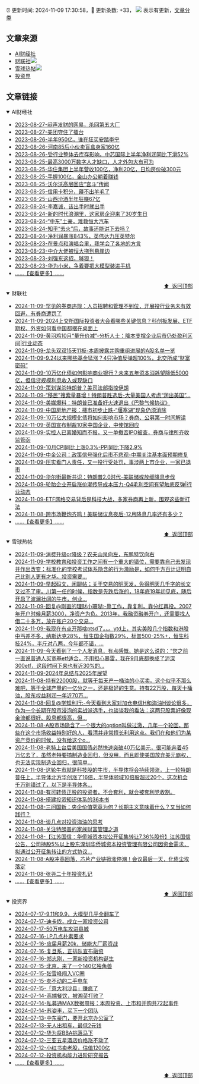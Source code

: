 ##

:alarm_clock: 更新时间: 2024-11-09 17:30:58，:rocket: 更新条数: +33， ![](/assets/dot.png) 表示有更新，[文章分类](/TAGS.md)

## 文章来源

- [AI财经社](#ai财经社)  
- [财联社](#财联社)![](/assets/dot.png)   
- [雪球热帖](#雪球热帖)![](/assets/dot.png)   
- [投资界](#投资界)  

## 文章链接

<details open>
<summary id="ai财经社">
 AI财经社
</summary>


- [2023-08-27-闷声发财的网易，杀回第五大厂](https://www.aicaijing.com.cn/article/18610)  
- [2023-08-27-美团守住了擂台](https://www.aicaijing.com.cn/article/18611)  
- [2023-08-26-半年950亿，谁在狂买安踏李宁](https://www.aicaijing.com.cn/article/18607)  
- [2023-08-26-河南85后小伙卖盲盒身家160亿](https://www.aicaijing.com.cn/article/18608)  
- [2023-08-26-受行业整体去库存影响，中芯国际上半年净利润同比下滑52%](https://www.aicaijing.com.cn/article/18609)  
- [2023-08-25-最高3000万数字人才缺口，人才外包大有可为](https://www.aicaijing.com.cn/article/18601)  
- [2023-08-25-华住集团上半年营收100亿，净利20亿，日均房价破300元](https://www.aicaijing.com.cn/article/18602)  
- [2023-08-25-手握100亿，金山办公躺着赚钱](https://www.aicaijing.com.cn/article/18603)  
- [2023-08-25-沃尔沃高层回应“宫斗”传闻](https://www.aicaijing.com.cn/article/18604)  
- [2023-08-25-信用卡积分，薅不出羊毛了](https://www.aicaijing.com.cn/article/18605)  
- [2023-08-25-山西汾酒半年狂赚67亿](https://www.aicaijing.com.cn/article/18606)  
- [2023-08-24-李嘉诚，该出手时就出手](https://www.aicaijing.com.cn/article/18596)  
- [2023-08-24-新的时代浪潮里，这家房企迎来了30岁生日](https://www.aicaijing.com.cn/article/18597)  
- [2023-08-24-“中东”土豪，难救恒大汽车](https://www.aicaijing.com.cn/article/18598)  
- [2023-08-24-知乎“去火”后，故事还能讲下去吗？](https://www.aicaijing.com.cn/article/18599)  
- [2023-08-24-净利润暴涨843%，英伟达力压英特尔](https://www.aicaijing.com.cn/article/18600)  
- [2023-08-23-在景点和演唱会里，我学会了各地的方言](https://www.aicaijing.com.cn/article/18591)  
- [2023-08-23-中介大佬被恒大拖到悬崖边](https://www.aicaijing.com.cn/article/18592)  
- [2023-08-23-刘强东这招，够狠！](https://www.aicaijing.com.cn/article/18593)  
- [2023-08-23-华为小米，争着要把大模型装进手机](https://www.aicaijing.com.cn/article/18594)  
- [......【查看更多】......](/details/AI财经社.md)

<div align="right"><a href="#文章来源">⬆ &nbsp;返回顶部</a></div>
</details>

<details open>
<summary id="财联社">
 财联社
</summary>


- [2024-11-09-罕见的券商违规：人员招聘和管理不到位，开展投行业务未有效回避，有券商遭罚了](https://www.cls.cn/detail/1853832)  
- [2024-11-09-2024上交所国际投资者大会看哪些关键信息？科创板发展、ETF期权、外资如何看中国都摆在桌面上](https://www.cls.cn/detail/1853667)  
- [2024-11-09-黄羽鸡10月“量升价减”-分析人士：降本支撑企业后市仍处盈利区间|行业动态](https://www.cls.cn/detail/1853759)  
- [2024-11-09-龙头双双15天11板-本周披露并购重组进展的A股名单一览](https://www.cls.cn/detail/1853760)  
- [2024-11-09-9.24以来哪些基金猛涨？4只净值反弹超100%，北交所成“财富密码”](https://www.cls.cn/detail/1853720)  
- [2024-11-09-10万亿化债如何影响商业银行？未来五年资本消耗望降低5000亿，但信贷规模利息收入或现缺口](https://www.cls.cn/detail/1853715)  
- [2024-11-09-策划谋杀特朗普？美司法部指控伊朗](https://www.cls.cn/detail/1853681)  
- [2024-11-09-“移民”搜索量暴增！特朗普胜选后-大量美国人考虑“润出美国”…](https://www.cls.cn/detail/1853679)  
- [2024-11-09-美媒爆料：特朗普已准备好火速退出《巴黎气候协议》](https://www.cls.cn/detail/1853653)  
- [2024-11-09-中国房地产报：楼市初步止跌-“堰塞湖”现象仍须消除](https://www.cls.cn/detail/1853643)  
- [2024-11-09-10万亿大规模化债将如何影响市场？券商、公募第一时间解读](https://www.cls.cn/detail/1853648)  
- [2024-11-09-英国宣布制裁10家中国企业，中使馆回应](https://www.cls.cn/detail/1853649)  
- [2024-11-09-实控人已离婚知而不报，又一单撤否IPO被查，券商与律所齐收监管函](https://www.cls.cn/detail/1853651)  
- [2024-11-09-10月CPI同比上涨0.3%-PPI同比下降2.9%](https://www.cls.cn/detail/1853662)  
- [2024-11-09-中金公司：政策信号强化后市不悲观-中期关注基本面预期修复](https://www.cls.cn/detail/1853673)  
- [2024-11-09-压实看门人责任，又一投行受处罚，事涉两上市企业，一家已退市](https://www.cls.cn/detail/1853734)  
- [2024-11-09-华尔街最新共识：特朗普2.0时代-美联储或放缓降息步伐](https://www.cls.cn/detail/1853741)  
- [2024-11-09-轮胎企业开启涨价潮传导成本压力-Q4毛利空间有望触底反弹|行业动态](https://www.cls.cn/detail/1853758)  
- [2024-11-09-ETF网格交易背后是科技大战，多家券商再上新，围观这些新打法](https://www.cls.cn/detail/1853792)  
- [2024-11-08-跨市场鞭炮齐鸣！美联储议息夜后-12月降息几率还有多少？](https://www.cls.cn/detail/1852448)  
- [......【查看更多】......](/details/财联社.md)

<div align="right"><a href="#文章来源">⬆ &nbsp;返回顶部</a></div>
</details>

<details open>
<summary id="雪球热帖">
 雪球热帖
</summary>


- [2024-11-09-消费升级or降级？农夫山泉向左，东鹏特饮向右](https://xueqiu.com/4381703788/311955614)  
- [2024-11-09-学校教育和投资工作之间有一个重大的错位，需要靠自己去发现并作出改变：标准化的学校考试体系隐含的行为激励是，如何千方百计证明自己比别人更有才华。投资需要...](https://xueqiu.com/1556808774/311925028)  
- [2024-11-09-早起码文，闲聊帖；关于交易的明天发，免得明天几千字的长文又过不了审。川第一任的时候，指数是先跌后涨的，18年底19年初见底，随后开启了波澜壮阔的牛市，创业...](https://xueqiu.com/8740756364/311927889)  
- [2024-11-09-回复@刚直的理财小珊瑚:-靠工作，靠复利，靠分红再投。2007年开户时候月薪3000，净资产为负。2013年，我融资融券开户，还需要找人借二十多万，放在账户20个交易...](https://xueqiu.com/4111857140/311937494)  
- [2024-11-09-我现在有点开那啥ptsd了。。。ytd上，其实美股几个指数和港股中丐差不多，纳斯达克28%，恒生国企指数29%，标普500-25%+，恒生科技24%，半斤对八两，今年都不错，...](https://xueqiu.com/7286388299/311933545)  
- [2024-11-09-今天看到了一个人发消息，有点感慨。她是这么说的：“您之前一直说普通人买宽基etf适合，不用担心暴雷，我在9月底都换成了沪深300etf，这段时间下来也有近30%的...](https://xueqiu.com/6594360415/311941594)  
- [2024-11-09-2024年总结与2025年展望](https://xueqiu.com/1553799558/311930093)  
- [2024-11-08-持有22000股，就等于每天产一桶油的小买卖。这个似乎不那么难吧，等于全球产量的一亿分之一，还是极好的生意。持有22万股，每天十桶油，股东权益利润一年近70万...](https://xueqiu.com/4111857140/311904548)  
- [2024-11-08-回复@学知利行:-今天看到大家对加仓电信H和海油H谈论很多，作为一个长期在股市浸泡的实战派选手，也谈谈我的看法：这两只股票好像现金流都很好、股息都很高，但...](https://xueqiu.com/2681290304/311872462)  
- [2024-11-08-A股市场隐含了一个很大的option叫做过激，几年一个轮回，那些在这个市场收益特别好的人，看清并非常擅长利用这点。我们在和他们为某资产竞价的时候，没有给这个o...](https://xueqiu.com/1965894836/311840669)  
- [2024-11-08-老特上台后美国国债必然快速突破40万亿美元，很可能奔着45万亿去了，虽然老特要搞制造业回归，但没用，而且即使美国放弃美元霸权，也无法实现制造业回归，很简单...](https://xueqiu.com/6751894285/311790810)  
- [2024-11-08-这轮牛市就是科技股的牛市，半导体将会持续领涨，上一轮特朗普任上，半导体北方华创涨了16倍，半导体领域10倍股超过20个，这次机会千万别错过了，以下是半导体各...](https://xueqiu.com/3721066380/311787312)  
- [2024-11-08-有可转债正股的投资者，不会套利，就会被套利党收割。](https://xueqiu.com/9508203182/311728171)  
- [2024-11-08-搭建投资知识体系的36本书](https://xueqiu.com/1722979527/311784793)  
- [2024-11-08-三问国新：央企价值究竟为何？长期主义意味着什么？又当如何践行？](https://xueqiu.com/5830883543/311733638)  
- [2024-11-08-谈几点对投资海油的思考](https://xueqiu.com/1042134168/311739339)  
- [2024-11-08-关注特朗普的家族财富管理之道](https://xueqiu.com/8031835751/311835899)  
- [2024-11-08-【江苏国信：华侨城资本拟公开征集转让7.36%股份】江苏国信公告，公司持股5%以上股东深圳华侨城资本投资管理有限公司因资金需求，拟通过公开征集转让的方式协议...](https://xueqiu.com/5124430882/311868633)  
- [2024-11-08-A股冲高回落，芯片产业链掀涨停潮！会议最后一天，化债尘埃落定](https://xueqiu.com/5011489057/311881030)  
- [2024-11-08-张尧二十年投资札记](https://xueqiu.com/8312312705/311882526)  
- [......【查看更多】......](/details/雪球热帖.md)

<div align="right"><a href="#文章来源">⬆ &nbsp;返回顶部</a></div>
</details>

<details open>
<summary id="投资界">
 投资界
</summary>


- [2024-07-17-9.11和9.9，大模型几乎全翻车了](https://posts.careerengine.us/p/6697778c44726b29bffa3a09)  
- [2024-07-17-迪卡侬，成立一家投资公司](https://posts.careerengine.us/p/6697778c44726b29bffa3a01)  
- [2024-07-17-50万电车攻进县城](https://posts.careerengine.us/p/6697779c831e1d29eea44253)  
- [2024-07-16-LP几点朴素要求](https://posts.careerengine.us/p/669636a8720ed522248054dc)  
- [2024-07-16-应届月薪20k，储能大厂薪资战](https://posts.careerengine.us/p/669636a8720ed522248054d4)  
- [2024-07-16-复旦系，正排队宣布融资](https://posts.careerengine.us/p/66963699cb38e136a496986c)  
- [2024-07-16-郑志刚，一家新投资机构诞生](https://posts.careerengine.us/p/66963699cb38e136a4969874)  
- [2024-07-15-北京，来了一个140亿独角兽](https://posts.careerengine.us/p/6694db59a0c3ac562b61f9af)  
- [2024-07-15-张雪峰闯入VC圈](https://posts.careerengine.us/p/6694db59a0c3ac562b61f9b7)  
- [2024-07-15-卖不动的二手电车](https://posts.careerengine.us/p/6694db6836b2f1565d9b541a)  
- [2024-07-15-「意大利沙县」赚疯了](https://posts.careerengine.us/p/6694db6836b2f1565d9b5422)  
- [2024-07-14-高端餐饮，被湘菜打败了](https://posts.careerengine.us/p/6693862333c6e710d0bf9dc4)  
- [2024-07-14-私募通MAX数据周报：本周投资、上市和并购共72起事件](https://posts.careerengine.us/p/6693862333c6e710d0bf9dcc)  
- [2024-07-14-苏姿丰，买下一个团队](https://posts.careerengine.us/p/6693861481427510b2b9c123)  
- [2024-07-13-中东豪门，要开北京办公室了](https://posts.careerengine.us/p/66922794a876f80d113b51fe)  
- [2024-07-13-无人出租车，最低2元钱](https://posts.careerengine.us/p/669227b82202ae0dfac5d713)  
- [2024-07-12-华为将BBA挑落马下](https://posts.careerengine.us/p/6690a6c68082df14ead7eaac)  
- [2024-07-12-三亚五星酒店价格涨不动了](https://posts.careerengine.us/p/6690a6c68082df14ead7eaa4)  
- [2024-07-12-小红书卖老股，估值1200亿](https://posts.careerengine.us/p/6690a6b756b00014bcc00e8f)  
- [2024-07-12-投资机构能力进阶研究报告](https://posts.careerengine.us/p/6690a6b756b00014bcc00e87)  
- [......【查看更多】......](/details/投资界.md)

<div align="right"><a href="#文章来源">⬆ &nbsp;返回顶部</a></div>
</details>
